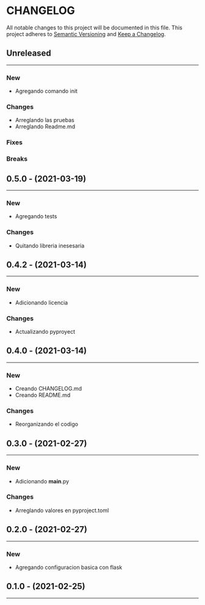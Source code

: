 # CHANGELOG

All notable changes to this project will be documented in this file.
This project adheres to [Semantic Versioning](http://semver.org/) and [Keep a Changelog](http://keepachangelog.com/).



## Unreleased
---

### New
* Agregando comando init

### Changes
* Arreglando las pruebas
* Arreglando Readme.md

### Fixes

### Breaks


## 0.5.0 - (2021-03-19)
---

### New
* Agregando tests

### Changes
* Quitando libreria inesesaria


## 0.4.2 - (2021-03-14)
---

### New
* Adicionando licencia

### Changes
* Actualizando pyproyect


## 0.4.0 - (2021-03-14)
---

### New
* Creando CHANGELOG.md
* Creando README.md

### Changes
* Reorganizando el codigo


## 0.3.0 - (2021-02-27)
---

### New
* Adicionando __main__.py

### Changes
* Arreglando valores en pyproject.toml


## 0.2.0 - (2021-02-27)
---

### New
* Agregando configuracion basica con flask


## 0.1.0 - (2021-02-25)
---

